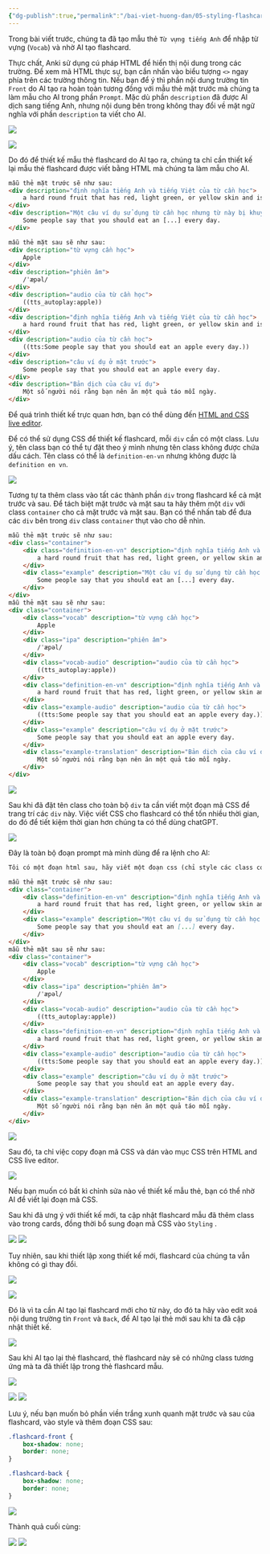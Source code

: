 ```yaml
---
{"dg-publish":true,"permalink":"/bai-viet-huong-dan/05-styling-flashcards/"}
---
```


Trong bài viết trước, chúng ta đã tạo mẫu thẻ `Từ vựng tiếng Anh` để nhập từ vựng (`Vocab`) và nhờ AI tạo flashcard.

Thực chất, Anki sử dụng cú pháp HTML để hiển thị nội dung trong các trường. Để xem mã HTML thực sự, bạn cần nhấn vào biểu tượng `<>` ngay phía trên các trường thông tin.
Nếu bạn để ý thì  phần nội dung trường tin `Front` do AI tạo ra hoàn toàn tương đồng với mẫu thẻ mặt trước mà chúng ta làm mẫu cho AI trong phần `Prompt`. Mặc dù phần `description` đã được AI dịch sang tiếng Anh, nhưng nội dung bên trong không thay đổi về mặt ngữ nghĩa với phần `description` ta viết cho AI.

![](https://i.imgur.com/5LtV0kB.png)

![](https://i.imgur.com/plQa4a5.png)

Do đó để thiết kế mẫu thẻ flashcard do AI tạo ra, chúng ta chỉ cần thiết kế lại mẫu thẻ flashcard được viết bằng HTML mà chúng ta làm mẫu cho AI.

```HTML
mẫu thẻ mặt trước sẽ như sau:
<div description="định nghĩa tiếng Anh và tiếng Việt của từ cần học">
    a hard round fruit that has red, light green, or yellow skin and is white inside. (Quả táo)
</div>
<div description="Một câu ví dụ sử dụng từ cần học nhưng từ này bị khuyết">
    Some people say that you should eat an [...] every day.
</div>

mẫu thẻ mặt sau sẽ như sau:
<div description="từ vựng cần học">
    Apple
</div>
<div description="phiên âm">
    /ˈæpəl/
</div>
<div description="audio của từ cần học">
    ((tts_autoplay:apple))
</div>
<div description="định nghĩa tiếng Anh và tiếng Việt của từ cần học">
    a hard round fruit that has red, light green, or yellow skin and is white inside. (Quả táo)
</div>
<div description="audio của từ cần học">
    ((tts:Some people say that you should eat an apple every day.))
</div>
<div description="câu ví dụ ở mặt trước">
    Some people say that you should eat an apple every day.
</div>
<div description="Bản dịch của câu ví dụ">
    Một số người nói rằng bạn nên ăn một quả táo mỗi ngày.
</div>
```

Để quá trình thiết kế trực quan hơn, bạn có thể dùng đến [HTML and CSS live editor](https://www.codechef.com/html-online-compiler).

Để có thể sử dụng CSS để thiết kế flashcard, mỗi `div` cần có một class. Lưu ý, tên class bạn có thể tự đặt theo ý mình nhưng tên class không được chứa dấu cách. Tên class có thể là `definition-en-vn` nhưng không được là `definition en vn`. 

![](https://i.imgur.com/28nHUyJ.png)

Tương tự ta thêm class vào tất các thành phần `div` trong flashcard kể cả mặt trước và sau. Để tách biệt mặt trước và mặt sau ta hãy thêm một `div` với class `container` cho cả mặt trước và mặt sau. Bạn có thể nhấn tab để đưa các `div` bên trong `div` class `container` thụt vào cho dễ nhìn.

```HTML
mẫu thẻ mặt trước sẽ như sau:
<div class="container">
	<div class="definition-en-vn" description="định nghĩa tiếng Anh và tiếng Việt của từ cần học">
	    a hard round fruit that has red, light green, or yellow skin and is white inside. (Quả táo)
	</div>
	<div class="example" description="Một câu ví dụ sử dụng từ cần học nhưng từ này bị khuyết">
	    Some people say that you should eat an [...] every day.
	</div>
</div>
mẫu thẻ mặt sau sẽ như sau:
<div class="container">
	<div class="vocab" description="từ vựng cần học">
	    Apple
	</div>
	<div class="ipa" description="phiên âm">
	    /ˈæpəl/
	</div>
	<div class="vocab-audio" description="audio của từ cần học">
	    ((tts_autoplay:apple))
	</div>
	<div class="definition-en-vn" description="định nghĩa tiếng Anh và tiếng Việt của từ cần học">
	    a hard round fruit that has red, light green, or yellow skin and is white inside. (Quả táo)
	</div>
	<div class="example-audio" description="audio của từ cần học">
	    ((tts:Some people say that you should eat an apple every day.))
	</div>
	<div class="example" description="câu ví dụ ở mặt trước">
	    Some people say that you should eat an apple every day.
	</div>
	<div class="example-translation" description="Bản dịch của câu ví dụ">
	    Một số người nói rằng bạn nên ăn một quả táo mỗi ngày.
	</div>
</div>
```
![](https://i.imgur.com/iTU3IYE.png)

Sau khi đã đặt tên class cho toàn bộ `div` ta cần viết một đoạn mã CSS để trang trí các `div` này. Việc viết CSS cho flashcard có thể tốn nhiều thời gian, do đó để tiết kiệm thời gian hơn chúng ta có thể dùng chatGPT. 

![](https://i.imgur.com/A2EkW7O.png)


Đây là toàn bộ đoạn prompt mà mình dùng để ra lệnh cho AI:

```markdown
Tôi có một đoạn html sau, hãy viết một đoạn css (chỉ style các class có trong html, không style các thành phần html khác) để trang trí lại html. Tôi muốn html có thiết kế hiện đại và có tone màu xanh.

mẫu thẻ mặt trước sẽ như sau:
<div class="container">
	<div class="definition-en-vn" description="định nghĩa tiếng Anh và tiếng Việt của từ cần học">
	    a hard round fruit that has red, light green, or yellow skin and is white inside. (Quả táo)
	</div>
	<div class="example" description="Một câu ví dụ sử dụng từ cần học nhưng từ này bị khuyết">
	    Some people say that you should eat an [...] every day.
	</div>
</div>
mẫu thẻ mặt sau sẽ như sau:
<div class="container">
	<div class="vocab" description="từ vựng cần học">
	    Apple
	</div>
	<div class="ipa" description="phiên âm">
	    /ˈæpəl/
	</div>
	<div class="vocab-audio" description="audio của từ cần học">
	    ((tts_autoplay:apple))
	</div>
	<div class="definition-en-vn" description="định nghĩa tiếng Anh và tiếng Việt của từ cần học">
	    a hard round fruit that has red, light green, or yellow skin and is white inside. (Quả táo)
	</div>
	<div class="example-audio" description="audio của từ cần học">
	    ((tts:Some people say that you should eat an apple every day.))
	</div>
	<div class="example" description="câu ví dụ ở mặt trước">
	    Some people say that you should eat an apple every day.
	</div>
	<div class="example-translation" description="Bản dịch của câu ví dụ">
	    Một số người nói rằng bạn nên ăn một quả táo mỗi ngày.
	</div>
</div>
```

![](https://i.imgur.com/jbhAaOt.png)


Sau đó, ta chỉ việc copy đoạn mã CSS và dán vào mục CSS trên HTML and CSS live editor.

![](https://i.imgur.com/Ra44GUw.png)


Nếu bạn muốn có bất kì chỉnh sửa nào về thiết kế mẫu thẻ, bạn có thể nhờ AI để viết lại đoạn mã CSS.

Sau khi đã ưng ý với thiết kế mới, ta cập nhật flashcard mẫu đã thêm class vào trong cards, đồng thời bổ sung đoạn mã CSS vào `Styling` .

![](https://i.imgur.com/46GQdLz.png)
![](https://i.imgur.com/uS41dFz.png)

Tuy nhiên, sau khi thiết lập xong thiết kế mới, flashcard của chúng ta vẫn không có gì thay đổi.

![](https://i.imgur.com/KYuToMo.png)

![](https://i.imgur.com/J7hflbI.png)

Đó là vì ta cần AI tạo lại flashcard mới cho từ này, do đó ta hãy vào edit xoá nội dung trường tin `Front` và `Back`, để AI tạo lại thẻ mới sau khi ta đã cập nhật thiết kế.

![](https://i.imgur.com/AUMYKgU.png)

Sau khi AI tạo lại thẻ flashcard, thẻ flashcard này sẽ có những class tương ứng mà ta đã thiết lập trong thẻ flashcard mẫu.

![](https://i.imgur.com/33IVh6j.png)

![](https://i.imgur.com/F8OHJQ5.png)
![](https://i.imgur.com/JJCImGO.png)

Lưu ý, nếu bạn muốn bỏ phần viền trắng xunh quanh mặt trước và sau của flashcard, vào style và thêm đoạn CSS sau:

```css
.flashcard-front {
	box-shadow: none;
	border: none;
}

.flashcard-back {
	box-shadow: none;
	border: none;
}
```

![](https://i.imgur.com/nkVApSA.png)

Thành quả cuối cùng:

![](https://i.imgur.com/r90vqZg.png)
![](https://i.imgur.com/J82l6SL.png)


